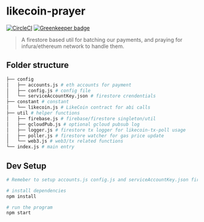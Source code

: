 # likecoin-prayer
[![CircleCI](https://circleci.com/gh/likecoin/likecoin-prayer.svg?style=svg)](https://circleci.com/gh/likecoin/likecoin-prayer)
[![Greenkeeper badge](https://badges.greenkeeper.io/likecoin/likecoin-prayer.svg)](https://greenkeeper.io/)

> A firestore based util for batching our payments, and praying for infura/ethereum network to handle them.

## Folder structure
```bash
├── config
│   ├── accounts.js # eth accounts for payment
│   ├── config.js # config file
│   └── serviceAccountKey.json # firestore crendentials
├── constant # constant
│   └── likecoin.js # LikeCoin contract for abi calls
├── util # helper functions
│   ├── firebase.js # firebase/firestore singleton/util
│   ├── gcloudPub.js # optional gcloud pubsub log
│   ├── logger.js # firestore tx logger for likecoin-tx-poll usage
│   ├── poller.js # firestore watcher for gas price update
│   └── web3.js # web3/tx related functions
└── index.js # main entry
```

## Dev Setup

``` bash
# Remeber to setup accounts.js config.js and serviceAccountKey.json first!

# install dependencies
npm install

# run the program
npm start

```
